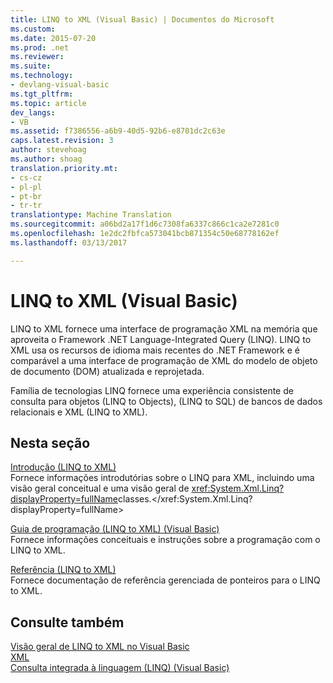 ```yaml
---
title: LINQ to XML (Visual Basic) | Documentos do Microsoft
ms.custom: 
ms.date: 2015-07-20
ms.prod: .net
ms.reviewer: 
ms.suite: 
ms.technology:
- devlang-visual-basic
ms.tgt_pltfrm: 
ms.topic: article
dev_langs:
- VB
ms.assetid: f7386556-a6b9-40d5-92b6-e8701dc2c63e
caps.latest.revision: 3
author: stevehoag
ms.author: shoag
translation.priority.mt:
- cs-cz
- pl-pl
- pt-br
- tr-tr
translationtype: Machine Translation
ms.sourcegitcommit: a06bd2a17f1d6c7308fa6337c866c1ca2e7281c0
ms.openlocfilehash: 1e2dc2fbfca573041bcb871354c50e68778162ef
ms.lasthandoff: 03/13/2017

---
```

# <a name="linq-to-xml-visual-basic"></a>LINQ to XML (Visual Basic)
LINQ to XML fornece uma interface de programação XML na memória que aproveita o Framework .NET Language-Integrated Query (LINQ). LINQ to XML usa os recursos de idioma mais recentes do .NET Framework e é comparável a uma interface de programação de XML do modelo de objeto de documento (DOM) atualizada e reprojetada.  
  
 Família de tecnologias LINQ fornece uma experiência consistente de consulta para objetos (LINQ to Objects), (LINQ to SQL) de bancos de dados relacionais e XML (LINQ to XML).  
  
## <a name="in-this-section"></a>Nesta seção  
 [Introdução (LINQ to XML)](../../../../visual-basic/programming-guide/concepts/linq/getting-started-linq-to-xml.md)  
 Fornece informações introdutórias sobre o LINQ para XML, incluindo uma visão geral conceitual e uma visão geral de <xref:System.Xml.Linq?displayProperty=fullName>classes.</xref:System.Xml.Linq?displayProperty=fullName>  
  
 [Guia de programação (LINQ to XML) (Visual Basic)](../../../../visual-basic/programming-guide/concepts/linq/programming-guide-linq-to-xml.md)  
 Fornece informações conceituais e instruções sobre a programação com o LINQ to XML.  
  
 [Referência (LINQ to XML)](../../../../visual-basic/programming-guide/concepts/linq/reference-linq-to-xml.md)  
 Fornece documentação de referência gerenciada de ponteiros para o LINQ to XML.  
  
## <a name="see-also"></a>Consulte também  
 [Visão geral de LINQ to XML no Visual Basic](../../../../visual-basic/programming-guide/language-features/xml/overview-of-linq-to-xml.md)   
 [XML](../../../../visual-basic/programming-guide/language-features/xml/index.md)   
 [Consulta integrada à linguagem (LINQ) (Visual Basic)](../../../../visual-basic/programming-guide/concepts/linq/index.md)
